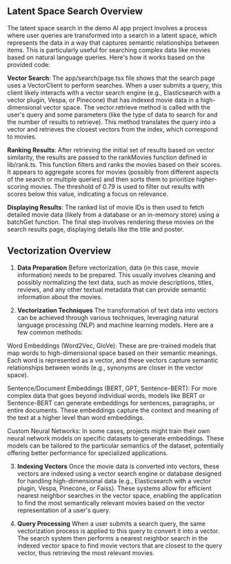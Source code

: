 ## Latent Space Search Overview

The latent space search in the demo AI app project involves a process where user queries are transformed into a search in a latent space, which represents the data in a way that captures semantic relationships between items. 
This is particularly useful for searching complex data like movies based on natural language queries. Here's how it works based on the provided code:

**Vector Search**: The app/search/page.tsx file shows that the search page uses a VectorClient to perform searches. When a user submits a query, this client likely interacts with a vector search engine (e.g., Elasticsearch with a vector plugin, Vespa, or Pinecone) 
that has indexed movie data in a high-dimensional vector space. The vector.retrieve method is called with the user's query and some parameters (like the type of data to search for and the number of results to retrieve). This method translates the query into a 
vector and retrieves the closest vectors from the index, which correspond to movies.

**Ranking Results**: After retrieving the initial set of results based on vector similarity, the results are passed to the rankMovies function defined in lib/rank.ts. This function filters and ranks the movies based on their scores. It appears to aggregate scores 
for movies (possibly from different aspects of the search or multiple queries) and then sorts them to prioritize higher-scoring movies. The threshold of 0.79 is used to filter out results with scores below this value, indicating a focus on relevance.

**Displaying Results**: The ranked list of movie IDs is then used to fetch detailed movie data (likely from a database or an in-memory store) using a batchGet function. The final step involves rendering these movies on the search results page, displaying details 
like the title and poster.

## Vectorization Overview

1. **Data Preparation**
Before vectorization, data (in this case, movie information) needs to be prepared. This usually involves cleaning and possibly normalizing the text data, such as movie descriptions, titles, reviews, and any other textual metadata that can provide semantic information about the movies.

3. **Vectorization Techniques**
The transformation of text data into vectors can be achieved through various techniques, leveraging natural language processing (NLP) and machine learning models. Here are a few common methods:

Word Embeddings (Word2Vec, GloVe): These are pre-trained models that map words to high-dimensional space based on their semantic meanings. Each word is represented as a vector, and these vectors capture semantic relationships between words (e.g., synonyms are closer in the vector space).

Sentence/Document Embeddings (BERT, GPT, Sentence-BERT): For more complex data that goes beyond individual words, models like BERT or Sentence-BERT can generate embeddings for sentences, paragraphs, or entire documents. These embeddings capture the context and meaning of the text at a higher level than word embeddings.

Custom Neural Networks: In some cases, projects might train their own neural network models on specific datasets to generate embeddings. These models can be tailored to the particular semantics of the dataset, potentially offering better performance for specialized applications.

3. **Indexing Vectors**
Once the movie data is converted into vectors, these vectors are indexed using a vector search engine or database designed for handling high-dimensional data (e.g., Elasticsearch with a vector plugin, Vespa, Pinecone, or Faiss). These systems allow for efficient nearest neighbor searches in the vector space, enabling the application to find the most semantically relevant movies based on the vector representation of a user's query.

4. **Query Processing**
When a user submits a search query, the same vectorization process is applied to this query to convert it into a vector. The search system then performs a nearest neighbor search in the indexed vector space to find movie vectors that are closest to the query vector, thus retrieving the most relevant movies.
